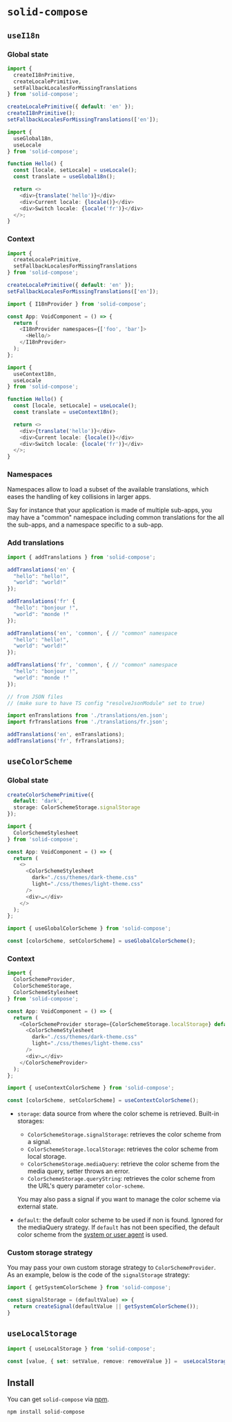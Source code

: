 # `solid-compose`

## `useI18n`

### Global state

```typescript
import {
  createI18nPrimitive,
  createLocalePrimitive,
  setFallbackLocalesForMissingTranslations
} from 'solid-compose';

createLocalePrimitive({ default: 'en' });
createI18nPrimitive();
setFallbackLocalesForMissingTranslations(['en']);
```

```typescript
import {
  useGlobal18n,
  useLocale
} from 'solid-compose';

function Hello() {
  const [locale, setLocale] = useLocale();
  const translate = useGlobal18n();

  return <>
    <div>{translate('hello')}</div>
    <div>Current locale: {locale()}</div>
    <div>Switch locale: {locale('fr')}</div>
  </>;
}
```

### Context

```typescript
import {
  createLocalePrimitive,
  setFallbackLocalesForMissingTranslations
} from 'solid-compose';

createLocalePrimitive({ default: 'en' });
setFallbackLocalesForMissingTranslations(['en']);
```

```typescript
import { I18nProvider } from 'solid-compose';

const App: VoidComponent = () => {
  return (
    <I18nProvider namespaces={['foo', 'bar']>
      <Hello/>
    </I18nProvider>
  );
};
```

```typescript
import {
  useContext18n,
  useLocale
} from 'solid-compose';

function Hello() {
  const [locale, setLocale] = useLocale();
  const translate = useContext18n();

  return <>
    <div>{translate('hello')}</div>
    <div>Current locale: {locale()}</div>
    <div>Switch locale: {locale('fr')}</div>
  </>;
}
```

### Namespaces

Namespaces allow to load a subset of the available translations, which eases the handling of key collisions in larger apps.

Say for instance that your application is made of multiple sub-apps, you may have a "common" namespace including common translations for the all the sub-apps, and a namespace specific to a sub-app.

### Add translations

```typescript
import { addTranslations } from 'solid-compose';

addTranslations('en' {
  "hello": "hello!",
  "world": "world!"
});

addTranslations('fr' {
  "hello": "bonjour !",
  "world": "monde !"
});

addTranslations('en', 'common', { // "common" namespace
  "hello": "hello!",
  "world": "world!"
});

addTranslations('fr', 'common', { // "common" namespace
  "hello": "bonjour !",
  "world": "monde !"
});

// from JSON files
// (make sure to have TS config "resolveJsonModule" set to true)

import enTranslations from './translations/en.json';
import frTranslations from './translations/fr.json';

addTranslations('en', enTranslations);
addTranslations('fr', frTranslations);
```

## `useColorScheme`

### Global state

```typescript
createColorSchemePrimitive({
  default: 'dark',
  storage: ColorSchemeStorage.signalStorage
});
```

```typescript
import {
  ColorSchemeStylesheet
} from 'solid-compose';

const App: VoidComponent = () => {
  return (
    <>
      <ColorSchemeStylesheet
        dark="./css/themes/dark-theme.css"
        light="./css/themes/light-theme.css"
      />
      <div>…</div>
    </>
  );
};
```

```typescript
import { useGlobalColorScheme } from 'solid-compose';

const [colorScheme, setColorScheme] = useGlobalColorScheme();
```

### Context

```typescript
import {
  ColorSchemeProvider,
  ColorSchemeStorage,
  ColorSchemeStylesheet
} from 'solid-compose';

const App: VoidComponent = () => {
  return (
    <ColorSchemeProvider storage={ColorSchemeStorage.localStorage} default="dark">
      <ColorSchemeStylesheet
        dark="./css/themes/dark-theme.css"
        light="./css/themes/light-theme.css"
      />
      <div>…</div>
    </ColorSchemeProvider>
  );
};
```

```typescript
import { useContextColorScheme } from 'solid-compose';

const [colorScheme, setColorScheme] = useContextColorScheme();
```

* `storage`: data source from where the color scheme is retrieved. Built-in storages:
  * `ColorSchemeStorage.signalStorage`: retrieves the color scheme from a signal.
  * `ColorSchemeStorage.localStorage`: retrieves the color scheme from local storage.
  * `ColorSchemeStorage.mediaQuery`: retrieve the color scheme from the media query, setter throws an error.
  * `ColorSchemeStorage.queryString`: retrieves the color scheme from the URL's query parameter `color-scheme`.

  You may also pass a signal if you want to manage the color scheme via external state.

* `default`: the default color scheme to be used if non is found. Ignored for the mediaQuery strategy.
  If `default` has not been specified, the default color scheme from the [system or user agent](https://developer.mozilla.org/docs/Web/CSS/@media/prefers-color-scheme) is used.

### Custom storage strategy

You may pass your own custom storage strategy to `ColorSchemeProvider`.
As an example, below is the code of the `signalStorage` strategy:
```javascript
import { getSystemColorScheme } from 'solid-compose';

const signalStorage = (defaultValue) => {
  return createSignal(defaultValue || getSystemColorScheme());
}
```

## `useLocalStorage`

```typescript
import { useLocalStorage } from 'solid-compose';

const [value, { set: setValue, remove: removeValue }] =  useLocalStorage<string>('myKey', 'defaultValue');
```

## Install

You can get `solid-compose` via [npm](http://npmjs.com).

```
npm install solid-compose
```
